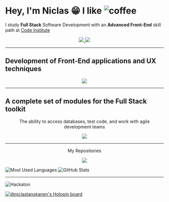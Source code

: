 # Hey, I'm Niclas :grin: I like ![coffee](https://skills.thijs.gg/icons?i=coffeescript)


I study **Full Stack** Software Development with an **Advanced Front-End** skill path at [Code Institute](https://codeinstitute.net/) 

<p align="center">
  <a href="https://www.linkedin.com/in/niclastanskanen/">
    <img src="https://skillicons.dev/icons?i=linkedin" />
  </a>
  <a href="[https://www.linkedin.com/in/niclastanskanen/](https://discord.com/users/benyah#9490)">
    <img src="https://skillicons.dev/icons?i=discord" />
  </a>
</p>

----

## Development of **Front-End** applications and UX techniques

<p align="center">
  <a href="https://skillicons.dev">
    <img src="https://skillicons.dev/icons?i=html,css,js,bootstrap,react" />
  </a>
</p>

-----


## A complete set of modules for the **Full Stack** toolkit

<p align="center">The ability to access databases, test code, and work with agile development teams</p>

<p align="center">
  <a href="https://skillicons.dev">
    <img src="https://skillicons.dev/icons?i=py,django,jquery,postgres,jest,nodejs,flask" />
  </a>
</p>

----

<p align="center">My Repositories</p>
<p align="center">
  <a href="[https://skillicons.dev](https://github.com/niclastanskanen?tab=repositories)">
    <img src="https://skillicons.dev/icons?i=github" />
  </a>
</p>

![Most Used Languages](https://github-readme-stats.vercel.app/api/top-langs?username=niclastanskanen&show_icons=true&locale=en&layout=compact&theme=tokyonight) ![GitHub Stats](https://github-readme-stats.vercel.app/api?username=niclastanskanen&show_icons=true&theme=tokyonight)

----

![Hackaton](https://api.eu.badgr.io/public/assertions/BpMk9VAySY24-ytOxS8H-w?identity__email=niclastanskanen%40hotmail.com)

[![@niclastanskanen's Holopin board](https://holopin.me/niclastanskanen)](https://holopin.io/@niclastanskanen)



